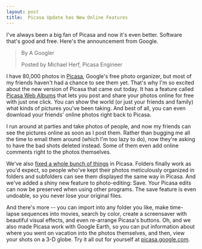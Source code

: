 ```yaml
---
layout: post
title:  Picasa Update has New Online Features
---
```

I've always been a big fan of Picasa and now it's even better. Software that's good and free. Here's the announcement from Google.

> By A Googler 
> 
> Posted by Michael Herf, Picasa Engineer   
  
I have 80,000 photos in [Picasa](http://picasa.google.com/), Google's free photo organizer, but most of my friends haven't had a chance to see them yet. That's why I'm so excited about the new version of Picasa that came out today. It has a feature called [Picasa Web Albums](http://picasaweb.google.com/) that lets you post and share your photos online for free with just one click. You can show the world (or just your friends and family) what kinds of pictures you've been taking. And best of all, you can even download your friends' online photos right back to Picasa.  
  
I run around at parties and take photos of people, and now my friends can see the pictures online as soon as I post them. Rather than bugging me all the time to email them around (which I'm too lazy to do), now they're asking to have the bad shots deleted instead. Some of them even add online comments right to the photos themselves.  
  
We've also [fixed a whole bunch of things](http://readme.picasa.com/public/releasenotes.html) in Picasa. Folders finally work as you'd expect, so people who've kept their photos meticulously organized in folders and subfolders can see them displayed the same way in Picasa. And we've added a shiny new feature to photo-editing: Save. Your Picasa edits can now be preserved when using other programs. The save feature is even undoable, so you never lose your original files.  
  
And there's more -- you can import into any folder you like, make time-lapse sequences into movies, search by color, create a screensaver with beautiful visual effects, and even re-arrange Picasa's buttons. Oh, and we also made Picasa work with Google Earth, so you can put information about where you went on vacation into the photos themselves, and then, view your shots on a 3-D globe. Try it all out for yourself at [picasa.google.com](http://picasa.google.com/).
